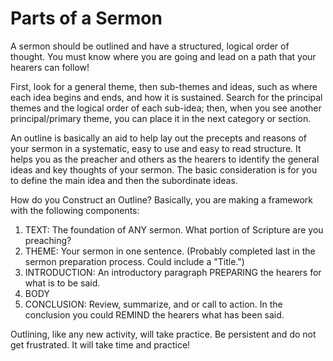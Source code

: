 # Parts of a Sermon

A sermon should be outlined and have a structured, logical order of thought. You must know where you are going and lead on a path that your hearers can follow!

First, look for a general theme, then sub-themes and ideas, such as where each idea begins and ends, and how it is sustained. Search for the principal themes and the logical order of each sub-idea; then, when you see another principal/primary theme, you can place it in the next category or section.

An outline is basically an aid to help lay out the precepts and reasons of your sermon in a systematic, easy to use and easy to read structure. It helps you as the preacher and others as the hearers to identify the general ideas and key thoughts of your sermon. The basic consideration is for you to define the main idea and then the subordinate ideas.

How do you Construct an Outline? Basically, you are making a framework with the following components:

1. TEXT: The foundation of ANY sermon. What portion of Scripture are you preaching?
2. THEME: Your sermon in one sentence. (Probably completed last in the sermon preparation process. Could include a "Title.")
3. INTRODUCTION: An introductory paragraph PREPARING the hearers for what is to be said.
4. BODY
5. CONCLUSION: Review, summarize, and or call to action. In the conclusion you could REMIND the hearers what has been said.

Outlining, like any new activity, will take practice. Be persistent and do not get frustrated. It will take time and practice!

